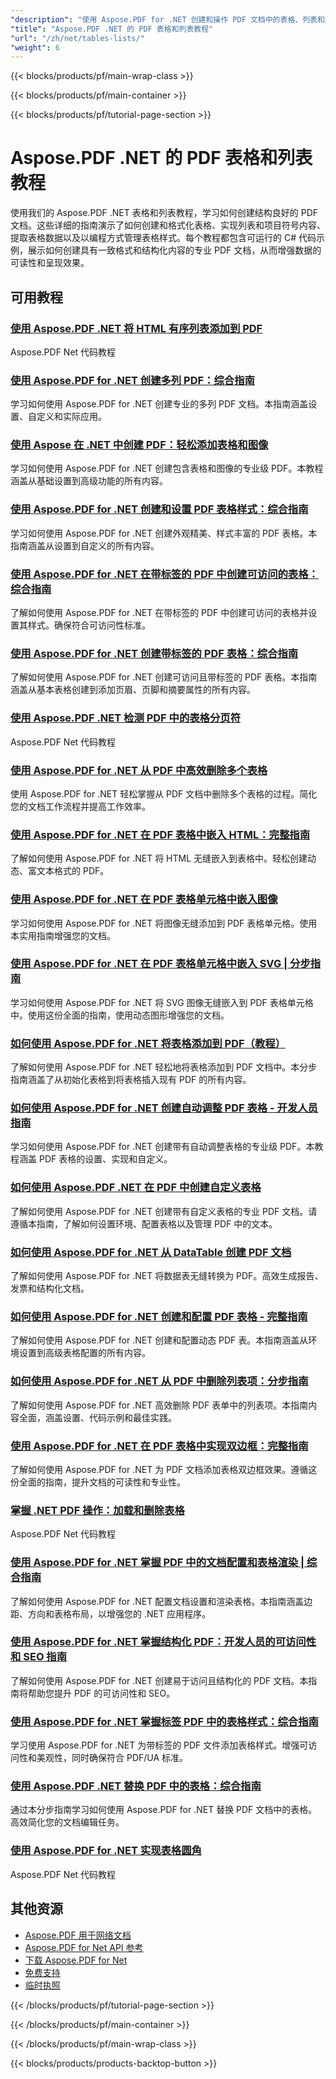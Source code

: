 ```yaml
---
"description": "使用 Aspose.PDF for .NET 创建和操作 PDF 文档中的表格、列表和结构化内容的完整教程。"
"title": "Aspose.PDF .NET 的 PDF 表格和列表教程"
"url": "/zh/net/tables-lists/"
"weight": 6
---
```


{{< blocks/products/pf/main-wrap-class >}}

{{< blocks/products/pf/main-container >}}

{{< blocks/products/pf/tutorial-page-section >}}

# Aspose.PDF .NET 的 PDF 表格和列表教程

使用我们的 Aspose.PDF .NET 表格和列表教程，学习如何创建结构良好的 PDF 文档。这些详细的指南演示了如何创建和格式化表格、实现列表和项目符号内容、提取表格数据以及以编程方式管理表格样式。每个教程都包含可运行的 C# 代码示例，展示如何创建具有一致格式和结构化内容的专业 PDF 文档，从而增强数据的可读性和呈现效果。

## 可用教程

### [使用 Aspose.PDF .NET 将 HTML 有序列表添加到 PDF](./add-html-ordered-list-pdf-aspose-net/)
Aspose.PDF Net 代码教程

### [使用 Aspose.PDF for .NET 创建多列 PDF：综合指南](./create-multi-column-pdfs-aspose-pdf-net/)
学习如何使用 Aspose.PDF for .NET 创建专业的多列 PDF 文档。本指南涵盖设置、自定义和实际应用。

### [使用 Aspose 在 .NET 中创建 PDF：轻松添加表格和图像](./create-pdfs-net-aspose-tables-images/)
学习如何使用 Aspose.PDF for .NET 创建包含表格和图像的专业级 PDF。本教程涵盖从基础设置到高级功能的所有内容。

### [使用 Aspose.PDF for .NET 创建和设置 PDF 表格样式：综合指南](./create-style-pdf-tables-aspose-dotnet/)
学习如何使用 Aspose.PDF for .NET 创建外观精美、样式丰富的 PDF 表格。本指南涵盖从设置到自定义的所有内容。

### [使用 Aspose.PDF for .NET 在带标签的 PDF 中创建可访问的表格：综合指南](./creating-accessible-tables-tagged-pdfs-aspose-pdf-net/)
了解如何使用 Aspose.PDF for .NET 在带标签的 PDF 中创建可访问的表格并设置其样式。确保符合可访问性标准。

### [使用 Aspose.PDF for .NET 创建带标签的 PDF 表格：综合指南](./tagged-pdf-tables-aspose-dotnet/)
了解如何使用 Aspose.PDF for .NET 创建可访问且带标签的 PDF 表格。本指南涵盖从基本表格创建到添加页眉、页脚和摘要属性的所有内容。

### [使用 Aspose.PDF .NET 检测 PDF 中的表格分页符](./detect-table-page-breaks-pdfs-aspose-pdf-dotnet/)
Aspose.PDF Net 代码教程

### [使用 Aspose.PDF for .NET 从 PDF 中高效删除多个表格](./remove-multiple-tables-aspose-pdf-net/)
使用 Aspose.PDF for .NET 轻松掌握从 PDF 文档中删除多个表格的过程。简化您的文档工作流程并提高工作效率。

### [使用 Aspose.PDF for .NET 在 PDF 表格中嵌入 HTML：完整指南](./embed-html-in-pdf-tables-aspose-dotnet/)
了解如何使用 Aspose.PDF for .NET 将 HTML 无缝嵌入到表格中。轻松创建动态、富文本格式的 PDF。

### [使用 Aspose.PDF for .NET 在 PDF 表格单元格中嵌入图像](./embed-image-table-cell-aspose-pdf-dotnet/)
学习如何使用 Aspose.PDF for .NET 将图像无缝添加到 PDF 表格单元格。使用本实用指南增强您的文档。

### [使用 Aspose.PDF for .NET 在 PDF 表格单元格中嵌入 SVG | 分步指南](./embed-svg-pdf-table-cell-aspose-dotnet/)
学习如何使用 Aspose.PDF for .NET 将 SVG 图像无缝嵌入到 PDF 表格单元格中。使用这份全面的指南，使用动态图形增强您的文档。

### [如何使用 Aspose.PDF for .NET 将表格添加到 PDF（教程）](./add-tables-pdf-aspose-dotnet/)
了解如何使用 Aspose.PDF for .NET 轻松地将表格添加到 PDF 文档中。本分步指南涵盖了从初始化表格到将表格插入现有 PDF 的所有内容。

### [如何使用 Aspose.PDF for .NET 创建自动调整 PDF 表格 - 开发人员指南](./create-auto-fit-table-pdfs-aspose-dot-net/)
学习如何使用 Aspose.PDF for .NET 创建带有自动调整表格的专业级 PDF。本教程涵盖 PDF 表格的设置、实现和自定义。

### [如何使用 Aspose.PDF .NET 在 PDF 中创建自定义表格](./create-custom-tables-in-pdfs-aspose-pdf-dot-net/)
了解如何使用 Aspose.PDF for .NET 创建带有自定义表格的专业 PDF 文档。请遵循本指南，了解如何设置环境、配置表格以及管理 PDF 中的文本。

### [如何使用 Aspose.PDF for .NET 从 DataTable 创建 PDF 文档](./create-pdf-datatable-aspose-pdf-net/)
了解如何使用 Aspose.PDF for .NET 将数据表无缝转换为 PDF。高效生成报告、发票和结构化文档。

### [如何使用 Aspose.PDF for .NET 创建和配置 PDF 表格 - 完整指南](./create-configure-pdf-tables-asposepdf-net/)
了解如何使用 Aspose.PDF for .NET 创建和配置动态 PDF 表。本指南涵盖从环境设置到高级表格配置的所有内容。

### [如何使用 Aspose.PDF for .NET 从 PDF 中删除列表项：分步指南](./delete-list-item-pdf-aspose-net-guide/)
了解如何使用 Aspose.PDF for .NET 高效删除 PDF 表单中的列表项。本指南内容全面，涵盖设置、代码示例和最佳实践。

### [使用 Aspose.PDF for .NET 在 PDF 表格中实现双边框：完整指南](./double-borders-pdfs-aspose-pdf-dot-net/)
了解如何使用 Aspose.PDF for .NET 为 PDF 文档添加表格双边框效果。遵循这份全面的指南，提升文档的可读性和专业性。

### [掌握 .NET PDF 操作：加载和删除表格](./master-dotnet-pdf-manipulation-load-remove-tables/)
Aspose.PDF Net 代码教程

### [使用 Aspose.PDF for .NET 掌握 PDF 中的文档配置和表格渲染 | 综合指南](./aspose-pdf-net-document-configuration-table-rendering/)
了解如何使用 Aspose.PDF for .NET 配置文档设置和渲染表格。本指南涵盖边距、方向和表格布局，以增强您的 .NET 应用程序。

### [使用 Aspose.PDF for .NET 掌握结构化 PDF：开发人员的可访问性和 SEO 指南](./aspose-pdf-net-create-structured-pdfs/)
了解如何使用 Aspose.PDF for .NET 创建易于访问且结构化的 PDF 文档。本指南将帮助您提升 PDF 的可访问性和 SEO。

### [使用 Aspose.PDF for .NET 掌握标签 PDF 中的表格样式：综合指南](./mastering-table-styling-tagged-pdfs-aspose-pdf-net/)
学习使用 Aspose.PDF for .NET 为带标签的 PDF 文件添加表格样式。增强可访问性和美观性，同时确保符合 PDF/UA 标准。

### [使用 Aspose.PDF .NET 替换 PDF 中的表格：综合指南](./replace-tables-aspose-pdf-net-guide/)
通过本分步指南学习如何使用 Aspose.PDF for .NET 替换 PDF 文档中的表格。高效简化您的文档编辑任务。

### [使用 Aspose.PDF for .NET 实现表格圆角](./rounded-corners-tables-aspose-pdf-dotnet/)
Aspose.PDF Net 代码教程

## 其他资源

- [Aspose.PDF 用于网络文档](https://docs.aspose.com/pdf/net/)
- [Aspose.PDF for Net API 参考](https://reference.aspose.com/pdf/net/)
- [下载 Aspose.PDF for Net](https://releases.aspose.com/pdf/net/)
- [免费支持](https://forum.aspose.com/)
- [临时执照](https://purchase.aspose.com/temporary-license/)

{{< /blocks/products/pf/tutorial-page-section >}}

{{< /blocks/products/pf/main-container >}}

{{< /blocks/products/pf/main-wrap-class >}}

{{< blocks/products/products-backtop-button >}}